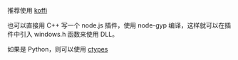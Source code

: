 

推荐使用 [koffi](https://koffi.dev/)


也可以直接用 C++ 写一个 node.js 插件，使用 node-gyp 编译，这样就可以在插件中引入 windows.h 函数来使用 DLL。


如果是 Python，则可以使用 [ctypes](https://docs.python.org/3/library/ctypes.html)


